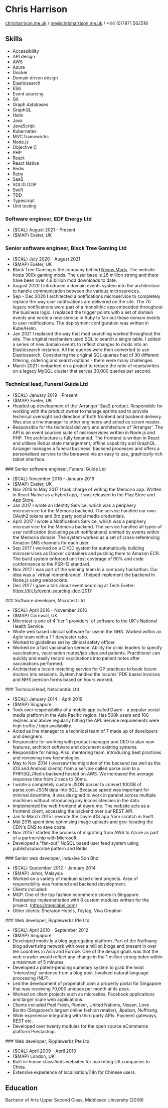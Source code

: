 # Chris Harrison

[chrisharrison.me.uk](https://chrisharrison.me.uk) / me@chrisharrison.me.uk / +44 (0)7871 562518

<section id="skills" markdown="1">

## Skills

* Accessibility
* API design
* AWS
* Azure
* Docker
* Domain driven design
* Elasticsearch
* ES6
* Event sourcing
* Git
* Graph databases
* GraphQL
* Helm
* Java
* JavaScript
* Kubernetes
* MVC frameworks
* Node.js
* Objective C
* PHP
* React
* React Native
* Redis
* Ruby
* SaaS
* SOLID OOP
* Swift
* TDD
* Typescript
* Unit testing

</section>

<section id="experience" markdown="1">

### Software engineer, EDF Energy Ltd

* {$CAL} August 2021 - Present
* {$MAP} Exeter, UK

### Senior software engineer, Black Tree Gaming Ltd

* {$CAL} July 2020 - August 2021
* {$MAP} Exeter, UK
* Black Tree Gaming is the company behind [Nexus Mods](https://nexusmods.com). The website hosts 300k gaming mods. The user base is 26 million strong and there have been over 4.6 billion mod downloads to date.
* August 2020 I introduced a domain events system into the architecture to handle communication between the various microservices.
* Sep - Dec 2020 I architected a notifications microservice to completely replace the way user notifications are delivered on the site. The 70 legacy notifications were part of a monolithic app embedded throughout the business logic. I replaced the trigger points with a set of domain events and wrote a new service in Ruby to fan out those domain events to user notifications. The deployment configuration was written in Kube/Helm.
* Jan 2021 I replaced the way that mod searching worked throughout the site. The original mechanism used SQL to search a single table. I added a series of new domain events to reflect changes to mods into an Elasticsearch instance. All the queries were then converted to use Elasticsearch. Considering the original SQL queries had of 30 different filtering, ordering and search options - there were many challenges.
* March 2021 I embarked on a project to reduce the ratio of reads/writes on a legacy MySQL cluster that serves 30,000 queries per second.

### Technical lead, Funeral Guide Ltd

* {$CAL} January 2019 - Present
* {$MAP} Exeter, UK
* Headed up development of the 'Arranger' SaaS product. Responsible for working with the product owner to manage sprints and to provide technical oversight and direction of both frontend and backend delivery. Was also a line manager to other engineers and acted as scrum master.
* Responsible for the technical delivery and architecture of 'Arranger'. The API is an event sourced suite of microservices written in Node.js and PHP. The architecture is fully tenanted. The frontend is written in React and utilises Redux state management, offline capability and GraphQL. Arranger manages a funeral business' backend processes and offers a personalised service to the bereaved via an easy to use, graphically rich tablet interface.

<div class="dont-break" markdown="1">
### Senior software engineer, Funeral Guide Ltd

* {$CAL} November 2016 - January 2019
* {$MAP} Exeter, UK
* Nov 2016 to May 2017 I took charge of writing the Memoria app. Written in React Native as a hybrid app, it was released to the Play Store and App Store.
* Jan 2017 I wrote an Identity Service, which was a periphery microservice for the Memoria backend. The service handled our own OAuth2 tokens and 3rd party social media credentials.
* April 2017 I wrote a Notifications Service, which was a periphery microservice for the Memoria backend. The service handled all types of user notification (including push notifications) emitted by events within the Memoria domain. The system worked as a set of cross-referencing Amazon SNS channels for each user.
* Sep 2017 I worked on a CI/CD system for automatically building microservices as Docker containers and pushing them to Amazon ECR. The build system enforced unit test coverage of 90% and code conformance to the PSR-12 standard.
* Nov 2017 I was part of the winning team in a company hackathon. Our idea was a 'virtual remembrance'. I helped implement the backend in Node.js using websockets.
* Dec 2017 I gave a talk about event sourcing at Tech Exeter: https://bit.ly/event-sourcing-dec-2017
</div>

<div class="dont-break" markdown="1">
### Software developer, Microtest Ltd

* {$CAL} April 2016 - November 2016
* {$MAP} Cornwall, UK
* Microtest is one of 4 'tier 1 providers' of software to the UK's National Health Service.
* Wrote web based clinical software for use in the NHS. Worked within an Agile team with a 1:1 dev/tester ratio.
* Worked to guidelines set by clinical safety officer.
* Worked on a fast vaccination service. Ability for clinic leaders to specify vaccinations, vaccination routes/jab sites and patients. Practitioner can quickly and easily record vaccinations into patient notes after vaccinations performed.
* Architected a locum matching service for GP practices to book locum doctors into sessions. System handled the locums' PDF based invoices and NHS pension forms based on hours worked.

</div>

<div class="dont-break" markdown="1">
### Technical lead, Netccentric Ltd

* {$CAL} January 2014 - April 2016
* {$MAP} Singapore
* Took over responsibility of a mobile app called Dayre - a popular social media platform in the Asia Pacific region. Has 500k users and 100 req/sec and above regularly hitting the API. Service requirements were high traffic / high availability.
* Acted as line manager to a technical team of 7 made up of developers and designers.
* Responsible for working with product manager and CEO to plan new features, architect software and document existing systems.
* Responsible for hiring. Also, mentoring team, introducing best practices and reviewing new technologies.
* May to Nov 2014 I oversaw the migration of the backend (as well as the iOS and Android clients) from a service called parse.com to a PHP/SQL/Redis backend hosted on AWS. We increased the average response time from 2 secs to 50ms.
* I wrote a completely custom JSON parser to convert 100GB of parse.com JSON data into SQL. Because speed was important for minimal downtime, it was designed to work in parallel across multiple machines without introducing any inconsistencies in the data.
* Implemented the web frontend at dayre.me. The website acts as a frontend client, accessing the backend over our REST API.
* Jan to March 2015 I rewrote the Dayre iOS app from scratch in Swift.
* Mid 2015 spent time optimising image uploads and geo-locating the CDN's DNS to save costs.
* Nov 2015 I started the process of migrating from AWS to Azure as part of a partnership with Microsoft.
* Developed a "fan-out" NoSQL based user feed system using publish/subscribe pattern and Redis.
</div>

<div class="dont-break" markdown="1">
### Senior web developer, Induxive Sdn Bhd

* {$CAL} September 2012 - January 2014
* {$MAP} Johor, Malaysia
* Worked on a variety of medium sized client projects. Area of responsibility was frontend and backend development.
* Clients included:
* MGP. One of the top fashion ecommerce stores in Singapore. Prestashop implementation with 8 custom modules written for the project. (https://mgplabel.com)
* Other clients: Sheraton Hotels, Toytag, Viva Creation
</div>

<div class="dont-break" markdown="1">
### Web developer, Ripplewerkz Pte Ltd

* {$CAL} April 2010 - September 2012
* {$MAP} Singapore
* Developed imotiv.ly a blog aggregating platform. Part of the Nuffnang blog advertising network with over a million blogs and present in over ten countries in Asia and Europe. One of the design goals was that the web crawler would reflect any change in the 1 million strong index within a maximum of 5 minutes.
* Developed a patent-pending summary system to grab the most 'interesting' sentence from a blog post. Involved natural language processing (NLP).
* Led the development of propmatch.com a property portal for Singapore that was receiving 70,000 uniques per month at its peak.
* Worked on client projects such as microsites, Facebook applications and larger scale web applications.
* Clients included Peel Fresh, Pioneer, United Nations, Nissan, Love Bonito (Singapore's largest online fashion retailer), Jipaban, Nuffnang.
* Wide experience integrating with third party APIs. Payment gateways, REST etc.
* Developed over twenty modules for the open source eCommerce platform Prestashop.
</div>

<div class="dont-break" markdown="1">
### Web developer, Ripplewerkz Pte Ltd

* {$CAL} April 2009 - April 2010
* {$MAP} London, UK
* Built in-house classifieds websites for marketing UK companies to China.
* Extensive experience of localisation/i18n for Chinese users.
</div>

</section>

<section id="education" markdown="1">

## Education

Bachelor of Arts Upper Second Class, Middlesex University (2009)

</section>
